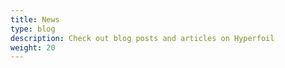 ```yaml
---
title: News
type: blog
description: Check out blog posts and articles on Hyperfoil
weight: 20
---
```

